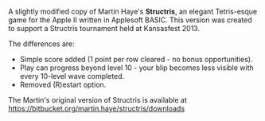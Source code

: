 A slightly modified copy of Martin Haye's **Structris**, an elegant Tetris-esque game
for the Apple II written in Applesoft BASIC. This version was created to 
support a Structris tournament held at Kansasfest 2013. 

The differences are:
  * Simple score added (1 point per row cleared - no bonus opportunities).
  * Play can progress beyond level 10 - your blip becomes less visible with every 10-level wave completed.
  * Removed (R)estart option.

The Martin's original version of Structris is available at
https://bitbucket.org/martin.haye/structris/downloads
